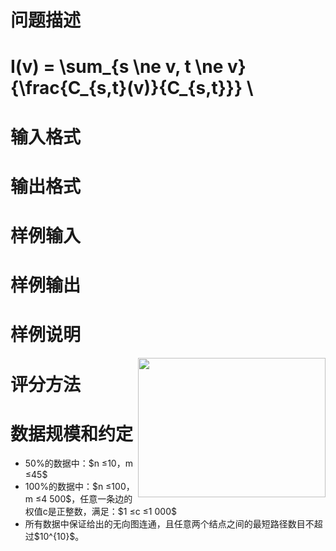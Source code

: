 

# 问题描述



#  I(v) = \sum_{s \ne v, t \ne v}{\frac{C_{s,t}(v)}{C_{s,t}}} \



# 输入格式



# 输出格式



# 样例输入



# 样例输出



# 样例说明


<img alt="" src="../../../../mw/images/1/1a/Network2007_2.jpg" align="right" height="223" width="300"/> 

# 评分方法



# 数据规模和约定


<ul>
<li>
50%的数据中：$n ≤10，m ≤45$
</li>
<li>
100%的数据中：$n ≤100，m ≤4 500$，任意一条边的权值c是正整数，满足：$1 ≤c ≤1 000$
</li>
<li>
所有数据中保证给出的无向图连通，且任意两个结点之间的最短路径数目不超过$10^{10}$。
</li>
</ul>
<p>
<br/>
</p>

